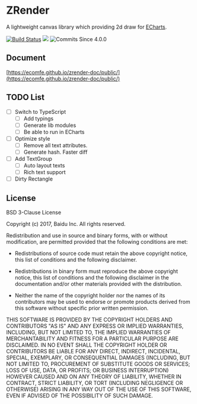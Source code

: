 ZRender
=======

A lightweight canvas library which providing 2d draw for [ECharts](https://github.com/ecomfe/echarts).

[![Build Status](https://travis-ci.com/ecomfe/zrender.svg?branch=master)](https://travis-ci.com/ecomfe/zrender) [![](https://img.shields.io/npm/dw/zrender.svg?label=npm%20downloads&style=flat)](https://www.npmjs.com/package/zrender) ![Commits Since 4.0.0](https://img.shields.io/github/commits-since/ecomfe/zrender/4.0.0.svg?colorB=%234c1&style=flat)

## Document

[https://ecomfe.github.io/zrender-doc/public/](https://ecomfe.github.io/zrender-doc/public/)

## TODO List

- [ ] Switch to TypeScript
    - [ ] Add typings
    - [ ] Generate lib modules
    - [ ] Be able to run in ECharts

- [ ] Optimize style
    - [ ] Remove all text attributes.
    - [ ] Generate hash. Faster diff

- [ ] Add TextGroup
    - [ ] Auto layout texts
    - [ ] Rich text support

- [ ] Dirty Rectangle

## License

BSD 3-Clause License

Copyright (c) 2017, Baidu Inc.
All rights reserved.

Redistribution and use in source and binary forms, with or without
modification, are permitted provided that the following conditions are met:

* Redistributions of source code must retain the above copyright notice, this
  list of conditions and the following disclaimer.

* Redistributions in binary form must reproduce the above copyright notice,
  this list of conditions and the following disclaimer in the documentation
  and/or other materials provided with the distribution.

* Neither the name of the copyright holder nor the names of its
  contributors may be used to endorse or promote products derived from
  this software without specific prior written permission.

THIS SOFTWARE IS PROVIDED BY THE COPYRIGHT HOLDERS AND CONTRIBUTORS "AS IS"
AND ANY EXPRESS OR IMPLIED WARRANTIES, INCLUDING, BUT NOT LIMITED TO, THE
IMPLIED WARRANTIES OF MERCHANTABILITY AND FITNESS FOR A PARTICULAR PURPOSE ARE
DISCLAIMED. IN NO EVENT SHALL THE COPYRIGHT HOLDER OR CONTRIBUTORS BE LIABLE
FOR ANY DIRECT, INDIRECT, INCIDENTAL, SPECIAL, EXEMPLARY, OR CONSEQUENTIAL
DAMAGES (INCLUDING, BUT NOT LIMITED TO, PROCUREMENT OF SUBSTITUTE GOODS OR
SERVICES; LOSS OF USE, DATA, OR PROFITS; OR BUSINESS INTERRUPTION) HOWEVER
CAUSED AND ON ANY THEORY OF LIABILITY, WHETHER IN CONTRACT, STRICT LIABILITY,
OR TORT (INCLUDING NEGLIGENCE OR OTHERWISE) ARISING IN ANY WAY OUT OF THE USE
OF THIS SOFTWARE, EVEN IF ADVISED OF THE POSSIBILITY OF SUCH DAMAGE.


